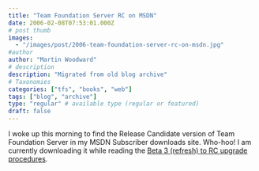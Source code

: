 ```yaml
---
title: "Team Foundation Server RC on MSDN"
date: 2006-02-08T07:53:01.000Z
# post thumb
images:
  - "/images/post/2006-team-foundation-server-rc-on-msdn.jpg"
#author
author: "Martin Woodward"
# description
description: "Migrated from old blog archive"
# Taxonomies
categories: ["tfs", "books", "web"]
tags: ["blog", "archive"]
type: "regular" # available type (regular or featured)
draft: false
---
```


I woke up this morning to find the Release Candidate version of Team Foundation Server in my MSDN Subscriber downloads site. Who-hoo! I am currently downloading it while reading the [Beta 3 (refresh) to RC upgrade procedures](http://blogs.msdn.com/robcaron/archive/2006/02/07/527022.aspx).
